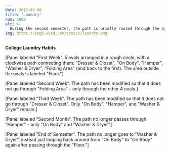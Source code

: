 ```yaml
---
date: 2012-06-08
title: "Laundry"
num: 1066
alt: >-
  During the second semester, the path is briefly routed through the dishwasher.
img: https://imgs.xkcd.com/comics/laundry.png
---
```

**College Laundry Habits**

[Panel labeled "First Week". 5 ovals arranged in a rough circle, with a clockwise path connecting them: "Dresser & Closet", "On Body", "Hamper", "Washer & Dryer", "Folding Area" (and back to the first). The area outside the ovals is labeled "Floor."]

[Panel labeled "Second Week". The path has been modified so that it does not go through "Folding Area" - only through the other 4 ovals.]

[Panel labeled "Third Week". The path has been modified so that it does not go through "Dresser & Closet". Only "On Body", "Hamper", and "Washer & Dryer" remain.]

[Panel labeled "Second Month". The path no longer passes through "Hamper" - only "On Body" and "Washer & Dryer".]

[Panel labeled "End of Semester". The path no longer goes to "Washer & Dryer", instead just looping back around from "On Body" to "On Body" again after passing through the "Floor."]